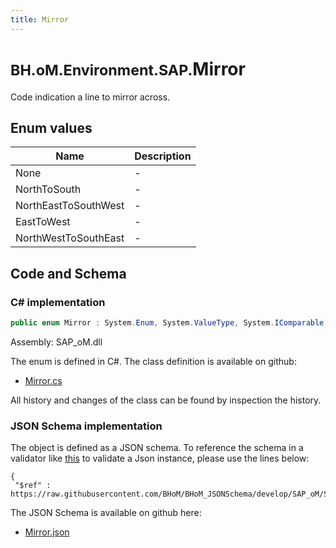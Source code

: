 ```yaml
---
title: Mirror
---
```


# <small>BH.oM.Environment.SAP.</small>**Mirror**

Code indication a line to mirror across.

## Enum values

| Name            | Description                                                    |
|-----------------|----------------------------------------------------------------|
| None |  -  |
| NorthToSouth |  -  |
| NorthEastToSouthWest |  -  |
| EastToWest |  -  |
| NorthWestToSouthEast |  -  |


## Code and Schema

### C# implementation

``` C# title="C#"
public enum Mirror : System.Enum, System.ValueType, System.IComparable, System.ISpanFormattable, System.IFormattable, System.IConvertible
```

Assembly: SAP_oM.dll

The enum is defined in C#. The class definition is available on github:

- [Mirror.cs](https://github.com/BHoM/SAP_Toolkit/blob/develop/SAP_oM/Enums\Mirror.cs)

All history and changes of the class can be found by inspection the history.
### JSON Schema implementation

The object is defined as a JSON schema. To reference the schema in a validator like [this](https://www.jsonschemavalidator.net/) to validate a Json instance, please use the lines below:

``` { .json .copy .select } title="JSON Schema"
{
 "$ref" : https://raw.githubusercontent.com/BHoM/BHoM_JSONSchema/develop/SAP_oM/SAP/Mirror.json}
```

The JSON Schema is available on github here:

- [Mirror.json](https://github.com/BHoM/BHoM_JSONSchema/blob/develop/SAP_oM/SAP/Mirror.json)
